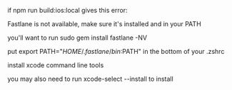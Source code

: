 if npm run build:ios:local gives this error:

Fastlane is not available, make sure it's installed and in your PATH

you'll want to run sudo gem install fastlane -NV

put export PATH="$HOME/.fastlane/bin:$PATH" in the bottom of your .zshrc

install xcode command line tools

you may also need to run xcode-select --install to install
